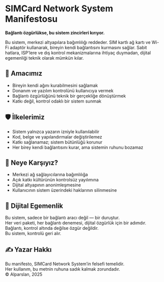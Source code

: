 # SIMCard Network System Manifestosu

**Bağlantı özgürlükse, bu sistem zincirleri kırıyor.**

Bu sistem, merkezi altyapılara bağımlılığı reddeder. SIM kartlı ağ kartı ve Wi-Fi adaptör kullanarak, bireyin kendi bağlantısını kurmasını sağlar. Sabit hatlara, ISP’lere ve dış kontrol mekanizmalarına ihtiyaç duymadan, dijital egemenliği teknik olarak mümkün kılar.

## 🎯 Amacımız
- Bireyin kendi ağını kurabilmesini sağlamak
- Donanım ve yazılım kontrolünü kullanıcıya vermek
- Bağlantı özgürlüğünü teknik bir gerçekliğe dönüştürmek
- Katkı değil, kontrol odaklı bir sistem sunmak

## 🛡️ İlkelerimiz
- Sistem yalnızca yazarın izniyle kullanılabilir
- Kod, belge ve yapılandırmalar değiştirilemez
- Katkı sağlanamaz; sistem bütünlüğü korunur
- Her birey kendi bağlantısını kurar, ama sistemin ruhunu bozamaz

## 🚫 Neye Karşıyız?
- Merkezi ağ sağlayıcılarına bağımlılığa
- Açık katkı kültürünün kontrolsüz yayılımına
- Dijital altyapının anonimleşmesine
- Kullanıcının sistem üzerindeki haklarının silinmesine

## 🔐 Dijital Egemenlik
Bu sistem, sadece bir bağlantı aracı değil — bir duruştur.  
Her veri paketi, her bağlantı denemesi, dijital özgürlük için bir adımdır.  
Bağlantı, kontrol altında değilse özgür değildir.  
Bu sistem, kontrolü geri alır.

## ✍️ Yazar Hakkı
Bu manifesto, SIMCard Network System’in felsefi temelidir.  
Her kullanım, bu metnin ruhuna sadık kalmak zorundadır.  
© Alparslan, 2025
